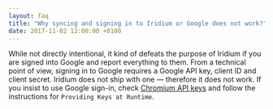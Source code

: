 ```yaml
---
layout: faq
title: "Why syncing and signing in to Iridium or Google does not work?"
date: 2017-11-02 12:00:00 +0100
---
```


While not directly intentional, it kind of defeats the purpose of Iridium if you are signed into Google and report everything to them. From a technical point of view, signing in to Google requires a Google API key, client ID and client secret. Iridium does not ship with one — therefore it does not work. 
If you insist to use Google sign-in, check [Chromium API keys](http://www.chromium.org/developers/how-tos/api-keys "Chromium Developer How-To's") and follow the instructions for ```Providing Keys at Runtime```.     
